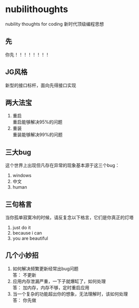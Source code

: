 # nubilithoughts
nubility thoughts for coding  新时代顶级编程思想

## 先
你先！！！！！！！！

## JG风格
新型的接口标杆，面向先得接口实现

## 两大法宝
1. 重启  
重启能够解决95%的问题
2. 重装  
重装能够解决99%的问题  

## 三大bug
这个世界上出现但凡存在异常的现象基本源于这三个bug：
1. windows
2. 中文
3. human

## 三句格言
当你孤单寂寞冷的时候，请反复念以下格言，它们是你真正的灯塔
1. just do it
2. because i can
3. you are beautiful

## 几个小妙招
1. 如何解决频繁更新经常出bug问题  
答： 不更新
2. 应用内存泄漏严重，一下子就爆缸了，如何处理  
答： 加内存，内存不够，定时重启应用
3. 当一个复杂的功能超出你的想象，无法理解时，该如何处理  
答： 你先做
